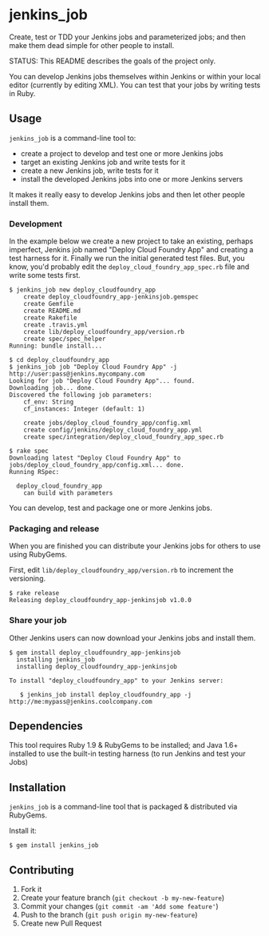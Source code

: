 # jenkins_job

Create, test or TDD your Jenkins jobs and parameterized jobs; and then make them dead simple for other people to install.

STATUS: This README describes the goals of the project only.

You can develop Jenkins jobs themselves within Jenkins or within your local editor (currently by editing XML). You can test that your jobs by writing tests in Ruby.

## Usage

`jenkins_job` is a command-line tool to:

* create a project to develop and test one or more Jenkins jobs
* target an existing Jenkins job and write tests for it
* create a new Jenkins job, write tests for it
* install the developed Jenkins jobs into one or more Jenkins servers

It makes it really easy to develop Jenkins jobs and then let other people install them.

### Development

In the example below we create a new project to take an existing, perhaps imperfect, Jenkins job named "Deploy Cloud Foundry App" and creating a test harness for it. Finally we run the initial generated test files. But, you know, you'd probably edit the `deploy_cloud_foundry_app_spec.rb` file and write some tests first.

```
$ jenkins_job new deploy_cloudfoundry_app
    create deploy_cloudfoundry_app-jenkinsjob.gemspec
    create Gemfile
    create README.md
    create Rakefile
    create .travis.yml
    create lib/deploy_cloudfoundry_app/version.rb
    create spec/spec_helper
Running: bundle install...

$ cd deploy_cloudfoundry_app
$ jenkins_job job "Deploy Cloud Foundry App" -j http://user:pass@jenkins.mycompany.com
Looking for job "Deploy Cloud Foundry App"... found.
Downloading job... done.
Discovered the following job parameters:
    cf_env: String
    cf_instances: Integer (default: 1)

    create jobs/deploy_cloud_foundry_app/config.xml
    create config/jenkins/deploy_cloud_foundry_app.yml
    create spec/integration/deploy_cloud_foundry_app_spec.rb

$ rake spec
Downloading latest "Deploy Cloud Foundry App" to jobs/deploy_cloud_foundry_app/config.xml... done.
Running RSpec:

  deploy_cloud_foundry_app
    can build with parameters
```

You can develop, test and package one or more Jenkins jobs.


### Packaging and release

When you are finished you can distribute your Jenkins jobs for others to use using RubyGems.

First, edit `lib/deploy_cloudfoundry_app/version.rb` to increment the versioning.

```
$ rake release
Releasing deploy_cloudfoundry_app-jenkinsjob v1.0.0
```

### Share your job

Other Jenkins users can now download your Jenkins jobs and install them.

```
$ gem install deploy_cloudfoundry_app-jenkinsjob
  installing jenkins_job
  installing deploy_cloudfoundry_app-jenkinsjob

To install "deploy_cloudfoundry_app" to your Jenkins server:

   $ jenkins_job install deploy_cloudfoundry_app -j http://me:mypass@jenkins.coolcompany.com
```

## Dependencies

This tool requires Ruby 1.9 & RubyGems to be installed; and Java 1.6+ installed to use the built-in testing harness (to run Jenkins and test your Jobs)

## Installation

`jenkins_job` is a command-line tool that is packaged & distributed via RubyGems.

Install it:

```
$ gem install jenkins_job
```

## Contributing

1. Fork it
2. Create your feature branch (`git checkout -b my-new-feature`)
3. Commit your changes (`git commit -am 'Add some feature'`)
4. Push to the branch (`git push origin my-new-feature`)
5. Create new Pull Request
